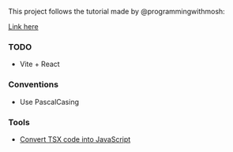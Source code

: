 This project follows the tutorial made by @programmingwithmosh:

[Link here](https://youtu.be/SqcY0GlETPk?feature=shared)

### TODO

- Vite + React

### Conventions

- Use PascalCasing

### Tools

- [Convert TSX code into JavaScript](https://babeljs.io/)
